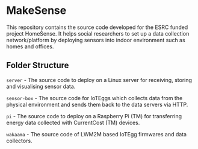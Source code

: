 MakeSense
=========

This repository contains the source code developed for the ESRC funded project HomeSense.
It helps social researchers to set up a data collection network/platform by deploying sensors into indoor environment such as homes and offices.

Folder Structure
----------------
`server` - The source code to deploy on a Linux server for receiving, storing and visualising sensor data.

`sensor-box` - The source code for IoTEggs which collects data from the physical environment and sends them back to the data servers via HTTP.

`pi` - The source code to deploy on a Raspberry Pi (TM) for transferring energy data collected with CurrentCost (TM) devices.

`wakaama` - The source code of LWM2M based IoTEgg firmwares and data collectors. 
